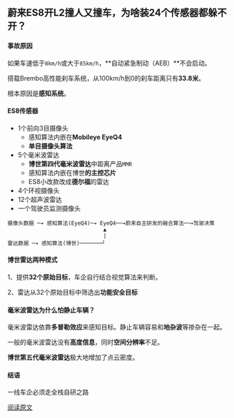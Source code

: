 ## 蔚来ES8开L2撞人又撞车，为啥装24个传感器都躲不开？



#### 事故原因

如果车速低于`8km/h`或大于`85km/h`，**自动紧急制动（AEB）**不会启动。

搭载Brembo高性能刹车系统，从100km/h到0的刹车距离只有**33.8米**。

根本原因是**感知系统**。



#### ES8传感器

* 1个前向3目摄像头
  * 感知算法内嵌在**Mobileye EyeQ4**
  * **单目摄像头算法**
* 5个毫米波雷达
  * **博世第四代毫米波雷达**中距离产品`MMR`
  * 感知算法内嵌在博世**的主控芯片**
  * ES8小改款改成**德尔福**的雷达
* 4个环视摄像头
* 12个超声波雷达
* 一个驾驶员监测摄像头



```
摄像头数据 ─➔ 感知算法(EyeQ4)─➔ EyeQ4──➔蔚来自主研发的融合算法──➔驾驶决策
                              ▲
                              | 
雷达数据 ─➔ 感知算法(博世)───────┘
```



#### 博世雷达两种模式

1、提供**32个原始目标**，车企自行结合视觉算法来判断。

2、雷达从32个原始目标中筛选出**功能安全目标**



#### 毫米波雷达为什么怕静止车辆？

毫米波雷达依靠**多普勒效应**来感知目标。静止车辆容易和**地杂波**等掺杂在一起。

一般的毫米波雷达没有**高度信息**，同时**空间分辨率**不足。

**博世第五代毫米波雷达**极大地增加了点云密度。



#### 结语

一线车企必须走全栈自研之路



[阅读原文](https://mp.weixin.qq.com/s/UIY534AQ79JNmhZRAhlKKA)



